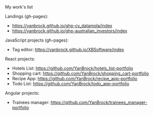 My work's list

Landings (gh-pages):
- https://yanbrock.github.io/ghp-cv_datamola/index
- https://yanbrock.github.io/ghp-australian_investors/index

JavaScript projects (gh-pages):
- Tag editor: https://yanbrock.github.io/XBSoftware/index

React projects:
- Hotels List: https://github.com/YanBrock/hotels_list-portfolio
- Shopping cart: https://github.com/YanBrock/shopping_cart-portfolio
- Recipe App: https://github.com/YanBrock/recipe_app-portfolio
- Todo List: https://github.com/YanBrock/todo_app-portfolio

Angular projects:
- Trainees manager: https://github.com/YanBrock/trainees_manager-portfolio

<!---
YanBrock/YanBrock is a ✨ special ✨ repository because its `README.md` (this file) appears on your GitHub profile.
You can click the Preview link to take a look at your changes.
--->
